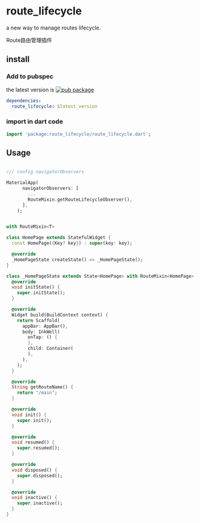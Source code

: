 # route_lifecycle

a new way to manage routes lifecycle.

Route路由管理插件


## install

### Add to pubspec

the latest version is [![pub package](https://img.shields.io/pub/v/route_lifecycle.svg)](https://pub.dartlang.org/packages/route_lifecycle)

```yaml
dependencies:
  route_lifecycle: $latest_version
```


### import in dart code

```dart
import 'package:route_lifecycle/route_lifecycle.dart';
```


## Usage

```dart

/// config navigatorObservers

MaterialApp(
      navigatorObservers: [
        ...
        RouteMixin.getRouteLifecycleObserver(),
      ],
    );

```

```dart

with RouteMixin<T> 

class HomePage extends StatefulWidget {
  const HomePage({Key? key}) : super(key: key);

  @override
  _HomePageState createState() => _HomePageState();
}

class _HomePageState extends State<HomePage> with RouteMixin<HomePage> {
  @override
  void initState() {
    super.initState();
  }

  @override
  Widget build(BuildContext context) {
    return Scaffold(
      appBar: AppBar(),
      body: InkWell(
        onTap: () {
        },
        child: Container(
        ),
      ),
    );
  }

  @override
  String getRouteName() {
    return "/main";
  }

  @override
  void init() {
    super.init();
  }

  @override
  void resumed() {
    super.resumed();
  }

  @override
  void disposed() {
    super.disposed();
  }

  @override
  void inactive() {
    super.inactive();
  }
}

```
